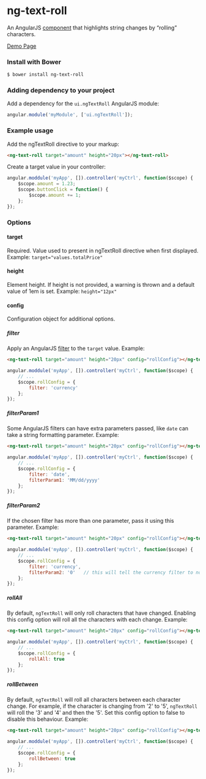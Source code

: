 # ng-text-roll
An AngularJS [component](https://docs.angularjs.org/guide/component)
that highlights string changes by “rolling” characters.

[Demo Page](http://daveteply.github.io/ng-text-roll/dist)

### Install with Bower
```sh
$ bower install ng-text-roll
```

### Adding dependency to your project
Add a dependency for the `ui.ngTextRoll` AngularJS module:

```js
angular.module('myModule', ['ui.ngTextRoll']);
```

### Example usage
Add the ngTextRoll directive to your markup:
```html
<ng-text-roll target="amount" height="20px"></ng-text-roll>
```

Create a target value in your controller:
```js
angular.moddule('myApp', []).controller('myCtrl', function($scope) {
	$scope.amount = 1.23;
	$scope.buttonClick = function() {
		$scope.amount += 1;
	};
});
```

### Options

#### target
Required.  Value used to present in ngTextRoll directive when first displayed.
Example: `target="values.totalPrice"`
#### height
Element height.  If height is not provided, a warning is thrown and a default value of 1em is set.
Example: `height="12px"`
#### config
Configuration object for additional options.
##### filter
Apply an AngularJS [filter](https://docs.angularjs.org/api/ng/filter) to the `target` value.
Example:
```html
<ng-text-roll target="amount" height="20px" config="rollConfig"></ng-text-roll>
```
```js
angular.moddule('myApp', []).controller('myCtrl', function($scope) {
	// ...
	$scope.rollConfig = {
		filter: 'currency'
	};
});
```
##### filterParam1
Some AngularJS filters can have extra parameters passed, like `date` can take a string formatting parameter.
Example:
```html
<ng-text-roll target="amount" height="20px" config="rollConfig"></ng-text-roll>
```
```js
angular.moddule('myApp', []).controller('myCtrl', function($scope) {
	// ...
	$scope.rollConfig = {
		filter: 'date',
		filterParam1: 'MM/dd/yyyy'
	};
});
```
##### filterParam2
If the chosen filter has more than one parameter, pass it using this parameter.
Example:
```html
<ng-text-roll target="amount" height="20px" config="rollConfig"></ng-text-roll>
```
```js
angular.moddule('myApp', []).controller('myCtrl', function($scope) {
	// ...
	$scope.rollConfig = {
		filter: 'currency',
		filterParam2: '0'   // this will tell the currency filter to not show decimals
	};
});
```
##### rollAll
By default, `ngTextRoll` will only roll characters that have changed.  Enabling this config option
will roll all the characters with each change.
Example:
```html
<ng-text-roll target="amount" height="20px" config="rollConfig"></ng-text-roll>
```
```js
angular.moddule('myApp', []).controller('myCtrl', function($scope) {
	// ...
	$scope.rollConfig = {
		rollAll: true
	};
});
```
##### rollBetween
By default, `ngTextRoll` will roll all characters between each character change.  For example, if the character is 
changing from '2' to '5', `ngTextRoll` will roll the '3' and '4' and then the '5'.  Set this config option
to false to disable this behaviour.
Example:
```html
<ng-text-roll target="amount" height="20px" config="rollConfig"></ng-text-roll>
```
```js
angular.moddule('myApp', []).controller('myCtrl', function($scope) {
	// ...
	$scope.rollConfig = {
		rollBetween: true
	};
});
```
